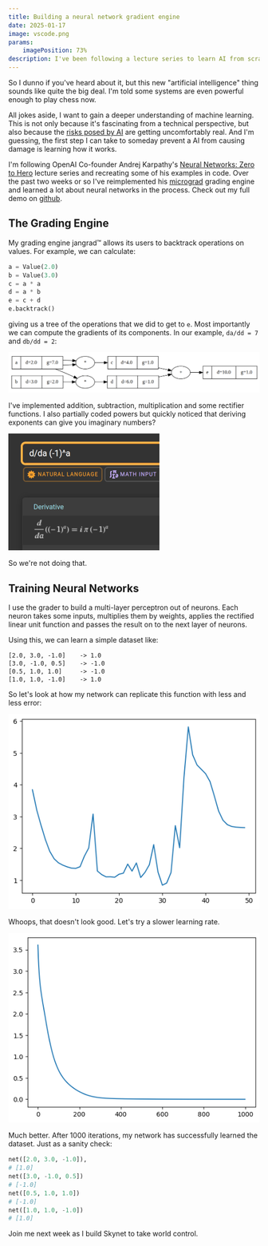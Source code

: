 ```yaml
---
title: Building a neural network gradient engine
date: 2025-01-17
image: vscode.png
params:
    imagePosition: 73%
description: I've been following a lecture series to learn AI from scratch.
---
```


So I dunno if you've heard about it, but this new "artificial intelligence" thing sounds like quite the big deal. I'm told some systems are even powerful enough to play chess now.

All jokes aside, I want to gain a deeper understanding of machine learning. This is not only because it's fascinating from a technical perspective, but also because the [risks posed by AI](https://www.safe.ai/ai-risk) are getting uncomfortably real. And I'm guessing, the first step I can take to someday prevent a AI from causing damage is learning how it works.

I'm following OpenAI Co-founder Andrej Karpathy's [Neural Networks: Zero to Hero](https://karpathy.ai/zero-to-hero.html) lecture series and recreating some of his examples in code. Over the past two weeks or so I've reimplemented his [micrograd](https://github.com/karpathy/micrograd) grading engine and learned a lot about neural networks in the process. Check out my full demo on [github](https://github.com/jafber/neuralnets/blob/main/jangrad/jangrad.ipynb).

## The Grading Engine

My grading engine jangrad™ allows its users to backtrack operations on values. For example, we can calculate:

```python
a = Value(2.0)
b = Value(3.0)
c = a * a
d = a * b
e = c + d
e.backtrack()
```

giving us a tree of the operations that we did to get to `e`. Most importantly we can compute the gradients of its components. In our example, `da/dd = 7` and `db/dd = 2`:

![Operation tree](graph.png "Operation tree for e")

I've implemented addition, subtraction, multiplication and some rectifier functions. I also partially coded powers but quickly noticed that deriving exponents can give you imaginary numbers?

![Derivative of d/da (-1)^a](complex.png "Why did nobody tell me about this??? :sob:")

So we're not doing that.

## Training Neural Networks

I use the grader to build a multi-layer perceptron out of neurons. Each neuron takes some inputs, multiplies them by weights, applies the rectified linear unit function and passes the result on to the next layer of neurons.

Using this, we can learn a simple dataset like:

```
[2.0, 3.0, -1.0]    -> 1.0
[3.0, -1.0, 0.5]    -> -1.0
[0.5, 1.0, 1.0]     -> -1.0
[1.0, 1.0, -1.0]    -> 1.0
```

So let's look at how my network can replicate this function with less and less error:

![Spikey graph](bad_curve.png "Loss function for 50 iterations with a 0.1 learning rate")

Whoops, that doesn't look good. Let's try a slower learning rate.

![Smooth, descending graph](good_curve.png "Loss function for 1000 iterations with a 0.005 learning rate")

Much better. After 1000 iterations, my network has successfully learned the dataset. Just as a sanity check:

```python
net([2.0, 3.0, -1.0]),
# [1.0]
net([3.0, -1.0, 0.5])
# [-1.0]
net([0.5, 1.0, 1.0])
# [-1.0]
net([1.0, 1.0, -1.0])
# [1.0]
```

Join me next week as I build Skynet to take world control.
